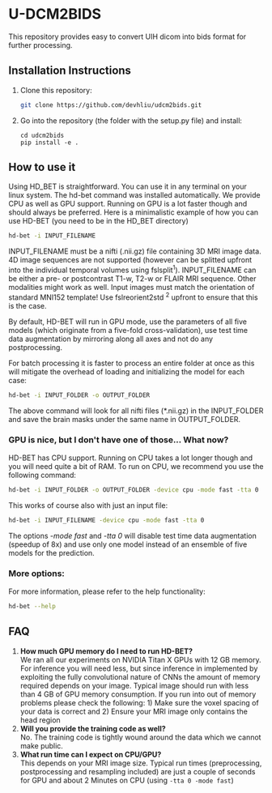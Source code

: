 # U-DCM2BIDS

This repository provides easy to convert UIH dicom into bids format for further processing.

## Installation Instructions 

1) Clone this repository:
    ```bash
    git clone https://github.com/devhliu/udcm2bids.git
    ```
2) Go into the repository (the folder with the setup.py file) and install:
    ```
    cd udcm2bids
    pip install -e .
    ```

## How to use it 

Using HD_BET is straightforward. You can use it in any terminal on your linux system. The hd-bet command was installed 
automatically. We provide CPU as well as GPU support. Running on GPU is a lot faster though 
and should always be preferred. Here is a minimalistic example of how you can use HD-BET (you need to be in the HD_BET 
directory)

```bash
hd-bet -i INPUT_FILENAME
```

INPUT_FILENAME must be a nifti (.nii.gz) file containing 3D MRI image data. 4D image sequences are not supported 
(however can be splitted upfront into the individual temporal volumes using fslsplit<sup>1</sup>). 
INPUT_FILENAME can be either a pre- or postcontrast T1-w, T2-w or FLAIR MRI sequence. Other modalities might work as well.
Input images must match the orientation of standard MNI152 template! Use fslreorient2std <sup>2</sup> upfront to ensure 
that this is the case.

By default, HD-BET will run in GPU mode, use the parameters of all five models (which originate from a five-fold 
cross-validation), use test time data augmentation by mirroring along all axes and not do any postprocessing.

For batch processing it is faster to process an entire folder at once as this will mitigate the overhead of loading 
and initializing the model for each case:

```bash
hd-bet -i INPUT_FOLDER -o OUTPUT_FOLDER
```

The above command will look for all nifti files (*.nii.gz) in the INPUT_FOLDER and save the brain masks under the same name
in OUTPUT_FOLDER.

### GPU is nice, but I don't have one of those... What now? 

HD-BET has CPU support. Running on CPU takes a lot longer though and you will need quite a bit of RAM. To run on CPU, 
we recommend you use the following command:

```bash
hd-bet -i INPUT_FOLDER -o OUTPUT_FOLDER -device cpu -mode fast -tta 0
```
This works of course also with just an input file:

```bash
hd-bet -i INPUT_FILENAME -device cpu -mode fast -tta 0
```

The options *-mode fast* and *-tta 0* will disable test time data augmentation (speedup of 8x) and use only one model instead of an ensemble of five models 
for the prediction.

### More options:
For more information, please refer to the help functionality:

```bash
hd-bet --help
```

## FAQ

1) **How much GPU memory do I need to run HD-BET?**  
We ran all our experiments on NVIDIA Titan X GPUs with 12 GB memory. For inference you will need less, but since 
inference in implemented by exploiting the fully convolutional nature of CNNs the amount of memory required depends on 
your image. Typical image should run with less than 4 GB of GPU memory consumption. If you run into out of memory
problems please check the following: 1) Make sure the voxel spacing of your data is correct and 2) Ensure your MRI 
image only contains the head region
2) **Will you provide the training code as well?**  
No. The training code is tightly wound around the data which we cannot make public.
3) **What run time can I expect on CPU/GPU?**  
This depends on your MRI image size. Typical run times (preprocessing, postprocessing and resampling included) are just
 a couple of seconds for GPU and about 2 Minutes on CPU (using ```-tta 0 -mode fast```)
